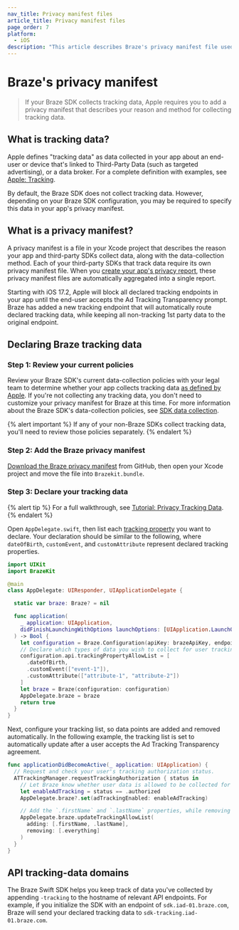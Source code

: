 ```yaml
---
nav_title: Privacy manifest files 
article_title: Privacy manifest files 
page_order: 7
platform: 
  - iOS
description: "This article describes Braze's privacy manifest file used to declare data collection in your iOS app."
---
```


# Braze's privacy manifest

> If your Braze SDK collects tracking data, Apple requires you to add a privacy manifest that describes your reason and method for collecting tracking data.

## What is tracking data?

Apple defines "tracking data" as data collected in your app about an end-user or device that's linked to Third-Party Data (such as targeted advertising), or a data broker. For a complete definition with examples, see [Apple: Tracking](https://developer.apple.com/app-store/app-privacy-details/#user-tracking).

By default, the Braze SDK does not collect tracking data. However, depending on your Braze SDK configuration, you may be required to specify this data in your app's privacy manifest.

## What is a privacy manifest?

A privacy manifest is a file in your Xcode project that describes the reason your app and third-party SDKs collect data, along with the data-collection method. Each of your third-party SDKs that track data require its own privacy manifest file. When you [create your app's privacy report](https://developer.apple.com/documentation/bundleresources/privacy_manifest_files/describing_data_use_in_privacy_manifests#4239187), these privacy manifest files are automatically aggregated into a single report.

Starting with iOS 17.2, Apple will block all declared tracking endpoints in your app until the end-user accepts the Ad Tracking Transparency prompt. Braze has added a new tracking endpoint that will automatically route declared tracking data, while keeping all non-tracking 1st party data to the original endpoint.

## Declaring Braze tracking data

### Step 1: Review your current policies

Review your Braze SDK's current data-collection policies with your legal team to determine whether your app collects tracking data [as defined by Apple](#what-is-tracking-data). If you're not collecting any tracking data, you don't need to customize your privacy manifest for Braze at this time. For more information about the Braze SDK's data-collection policies, see [SDK data collection]({{site.baseurl}}/user_guide/data_and_analytics/user_data_collection/sdk_data_collection/).

{% alert important %}
If any of your non-Braze SDKs collect tracking data, you'll need to review those policies separately.
{% endalert %}

### Step 2: Add the Braze privacy manifest

[Download the Braze privacy manifest](https://github.com/braze-inc/braze-swift-sdk/blob/main/Sources/BrazeKitResources/Resources/PrivacyInfo.xcprivacy) from GitHub, then open your Xcode project and move the file into `Brazekit.bundle`.

### Step 3: Declare your tracking data

{% alert tip %}
For a full walkthrough, see [Tutorial: Privacy Tracking Data](https://braze-inc.github.io/braze-swift-sdk/tutorials/braze/e1-privacy-tracking/).
{% endalert %}

Open `AppDelegate.swift`, then list each [tracking property](https://braze-inc.github.io/braze-swift-sdk/documentation/brazekit/braze/configuration-swift.class/trackingproperty/) you want to declare. Your declaration should be similar to the following, where `dateOfBirth`, `customEvent`, and `customAttribute` represent declared tracking properties. 

```swift
import UIKit
import BrazeKit

@main
class AppDelegate: UIResponder, UIApplicationDelegate {

  static var braze: Braze? = nil

  func application(
    _ application: UIApplication,
    didFinishLaunchingWithOptions launchOptions: [UIApplication.LaunchOptionsKey: Any]?
  ) -> Bool {
    let configuration = Braze.Configuration(apiKey: brazeApiKey, endpoint: brazeEndpoint)
    // Declare which types of data you wish to collect for user tracking.
    configuration.api.trackingPropertyAllowList = [
      .dateOfBirth,
      .customEvent(["event-1"]),
      .customAttribute(["attribute-1", "attribute-2"])
    ]
    let braze = Braze(configuration: configuration)
    AppDelegate.braze = braze
    return true
  }
}
```

Next, configure your tracking list, so data points are added and removed automatically. In the following example, the tracking list is set to automatically update after a user accepts the Ad Tracking Transparency agreement.

```swift
func applicationDidBecomeActive(_ application: UIApplication) {
  // Request and check your user's tracking authorization status.
  ATTrackingManager.requestTrackingAuthorization { status in
    // Let Braze know whether user data is allowed to be collected for tracking.
    let enableAdTracking = status == .authorized
    AppDelegate.braze?.set(adTrackingEnabled: enableAdTracking)

    // Add the `.firstName` and `.lastName` properties, while removing the `.everything` configuration.
    AppDelegate.braze.updateTrackingAllowList(
      adding: [.firstName, .lastName],
      removing: [.everything]
    )
  }
}
```

## API tracking-data domains

The Braze Swift SDK helps you keep track of data you've collected by appending `-tracking` to the hostname of relevant API endpoints. For example, if you initialize the SDK with an endpoint of `sdk.iad-01.braze.com`, Braze will send your declared tracking data to `sdk-tracking.iad-01.braze.com`.
